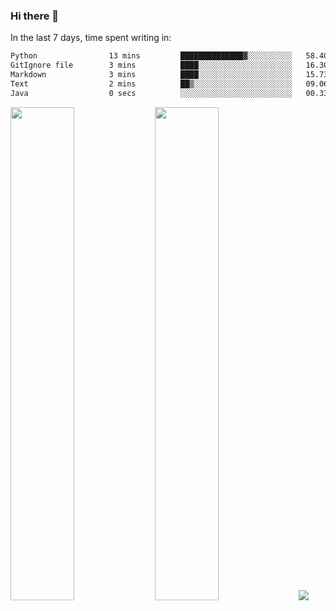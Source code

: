 ### Hi there 👋

In the last 7 days, time spent writing in:

<!--START_SECTION:waka-->

```txt
Python                13 mins         ██████████████▓░░░░░░░░░░   58.40 %
GitIgnore file        3 mins          ████░░░░░░░░░░░░░░░░░░░░░   16.30 %
Markdown              3 mins          ████░░░░░░░░░░░░░░░░░░░░░   15.73 %
Text                  2 mins          ██▒░░░░░░░░░░░░░░░░░░░░░░   09.06 %
Java                  0 secs          ░░░░░░░░░░░░░░░░░░░░░░░░░   00.33 %
```

<!--END_SECTION:waka-->

<img src="https://wakatime.com/share/@jimtje/5d0c92de-08f8-4a72-8f2f-6a9693d1e318.svg" width=45% height=45%> <img src="https://wakatime.com/share/@jimtje/501498ae-bda5-4da7-a89d-b40bcdd5556d.svg" width=45% height=45%>
![](https://hit.yhype.me/github/profile?user_id=43537315)
